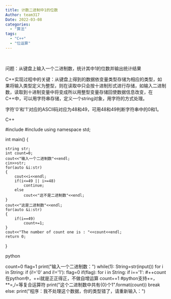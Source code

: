 ```yaml
---
title: 计数二进制中1的位数
Author: team317
Date: 2022-03-08
categories:  
  - "算法"
tags: 
  - "C++"
  - "位运算"
---
```

​

问题：从键盘上输入一个二进制数，统计其中1的位数并输出统计结果

C++实现过程中的关键：从键盘上得到的数据依变量类型存储为相应的类型，如果将输入类型定义为整型，则在读取中只会按十进制形式进行存储，如输入二进制数，读取到十进制变量中将变成所以用整型变量存储回使数据信息改变，在C++中，可以用字符串存储，定义一个string对象，用字符的方式处理。
<!--more-->

字符'0'和'1'对应的ASCII码对应为48和49，可用48和49判断字符串中的0和1。

C++

#include<iostream>
#include<string>
using namespace std;

int main()
{
	
	string str;
	int count=0;
	cout<<"输入一个二进制数"<<endl;
	cin>>str;
	for(auto &i:str)
	{
		cout<<i<<endl;
		if(i<=49 || i>=48)
			continue;
		else
			cout<<"这不是二进制数"<<endl;
	}
	cout<<"这是二进制数"<<endl;
	for(auto &i:str)
	{
		if(i==49)
			count+=1;
	}
	cout<<"The number of count one is : "<<count<<endl;
	return 0;
}


python

count=0
flag=1
print("输入一个二进制数：")
while(1):
    String=str(input())
    for i in String:
        if (i!='0' and i!='1'):
            flag=0
    if(flag):
        for i in String:
            if i=='1':
                #++count        在python中，++i就是正正得正，不做自增运算
                count+=1        #python支持+=，**=,/=等复合运算符
        print("这个二进制数中共有{0}个1".format(count))
        break
    else:
        print("程序：我不处理这个数据，你的类型错了，请重新输入：")


​